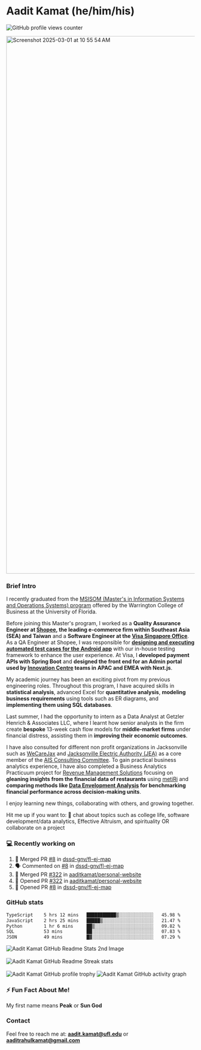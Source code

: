 # Aadit Kamat (he/him/his)
![GitHub profile views counter](https://komarev.com/ghpvc/?username=aaditkamat)

<img width="1436" alt="Screenshot 2025-03-01 at 10 55 54 AM" src="https://github.com/user-attachments/assets/42e818a5-0543-42c9-8379-b9a8b22076d5" />

### Brief Intro
I recently graduated from the [MSISOM (Master's in Information Systems and Operations Systems) program](https://warrington.ufl.edu/master-of-science-in-information-systems-and-operations-management/) offered by the Warrington College of Business at the University of Florida. 

Before joining this Master's program, I worked as a **Quality Assurance Engineer at [Shopee](https://shopee.sg), the leading e-commerce firm within Southeast Asia (SEA) and Taiwan** and a **Software Engineer at the [Visa Singapore Office](https://www.visa.com.sg/)**. As a QA Engineer at Shopee, I was responsible for [**designing and executing automated test cases for the Android app**](https://dev.to/banglatechtalk/003-software-testing-rakib-amin-senior-engineer-shopee) with our in-house testing framework to enhance the user experience. At Visa, I **developed payment APIs with Spring Boot** and **designed the front end for an Admin portal used by [Innovation Centre](https://www.visa.co.uk/visa-everywhere/innovation-centers/singapore.html) teams in APAC and EMEA with Next.js**.

My academic journey has been an exciting pivot from my previous engineering roles. Throughout this program, I have acquired skills in **statistical analysis**, advanced Excel for **quantitative analysis**, **modeling business requirements** using tools such as ER diagrams, and **implementing them using SQL databases**.

Last summer, I had the opportunity to intern as a Data Analyst at Getzler Henrich & Associates LLC, where I learnt how senior analysts in the firm create **bespoke** 13-week cash flow models for **middle-market firms** under financial distress, assisting them in **improving their economic outcomes**.

I have also consulted for different non profit organizations in Jacksonville such as [WeCareJax](https://wecarejacksonville.org/) and [Jacksonville Electric Authority (JEA)](https://www.jea.com/) as a core member of the [AIS Consulting Committee](https://www.ufais.org/consulting). To gain practical business analytics experience, I have also completed a Business Analytics Practicuum project for [Revenue Management Solutions](https://www.revenuemanage.com/) focusing on **gleaning insights from the financial data of restaurants** using [metiRi](https://www.revenuemanage.com/solution/metiri/) and **comparing methods like [Data Envelopment Analysis](https://rpubs.com/Cagri/DEA) for benchmarking financial performance across decision-making units**. 

I enjoy learning new things, collaborating with others, and growing together.

Hit me up if you want to:
💬 chat about topics such as college life, software development/data analytics, Effective Altruism, and spirituality OR collaborate on a project

### 💻 Recently working on
<!--START_SECTION:activity-->
1. 🎉 Merged PR [#8](https://github.com/dssd-gnv/fl-ej-map/pull/8) in [dssd-gnv/fl-ej-map](https://github.com/dssd-gnv/fl-ej-map)
2. 🗣 Commented on [#8](https://github.com/dssd-gnv/fl-ej-map/pull/8#issuecomment-2722186293) in [dssd-gnv/fl-ej-map](https://github.com/dssd-gnv/fl-ej-map)
3. 🎉 Merged PR [#322](https://github.com/aaditkamat/personal-website/pull/322) in [aaditkamat/personal-website](https://github.com/aaditkamat/personal-website)
4. 💪 Opened PR [#322](https://github.com/aaditkamat/personal-website/pull/322) in [aaditkamat/personal-website](https://github.com/aaditkamat/personal-website)
5. 💪 Opened PR [#8](https://github.com/dssd-gnv/fl-ej-map/pull/8) in [dssd-gnv/fl-ej-map](https://github.com/dssd-gnv/fl-ej-map)
<!--END_SECTION:activity-->

### GitHub stats
<div>
  <!--START_SECTION:waka-->

```txt
TypeScript    5 hrs 12 mins   ███████████▒░░░░░░░░░░░░░   45.98 %
JavaScript    2 hrs 25 mins   █████▒░░░░░░░░░░░░░░░░░░░   21.47 %
Python        1 hr 6 mins     ██▒░░░░░░░░░░░░░░░░░░░░░░   09.82 %
SQL           53 mins         ██░░░░░░░░░░░░░░░░░░░░░░░   07.83 %
JSON          49 mins         █▓░░░░░░░░░░░░░░░░░░░░░░░   07.29 %
```

<!--END_SECTION:waka-->
  <img align="center" src="https://github-readme-stats.vercel.app/api?username=aaditkamat&show_icons=true&locale=en" alt="Aadit Kamat GitHub Readme Stats 2nd Image" />
  <br><br>
  <img align="center" src="https://github-readme-streak-stats.herokuapp.com/?user=aaditkamat" alt="Aadit Kamat GitHub Readme Streak stats" />
  <br><br>
  <img src="https://github-profile-trophy.vercel.app/?username=aaditkamat&theme=onedark" alt="Aadit Kamat GitHub profile trophy" />
  <img src="https://github-readme-activity-graph.vercel.app/graph?username=aaditkamat" alt="Aadit Kamat GitHub activity graph" />
</div>


### ⚡ Fun Fact About Me!
My first name means **Peak** or **Sun God**

### Contact
Feel free to reach me at: **aadit.kamat@ufl.edu** or **aaditrahulkamat@gmail.com**


